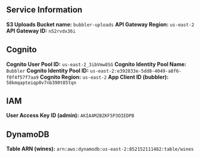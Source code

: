 ## Service Information
**S3 Uploads Bucket name:**  `bubbler-uploads`
**API Gateway Region:** `us-east-2`
**API Gateway ID:** `n52rvdx36i`


## Cognito 
**Cognito User Pool ID:** `us-east-2_3ibVmw8SG`
**Cognito Identity Pool Name:** `Bubbler`
**Cognito Identity Pool ID:** `us-east-2:e392833e-5dd8-4049-a8f6-f0f4f57f7aa9`
**Cognito Region:** `us-east-2`
**App Client ID (bubbler):** `58kmqapteiqp0v7nb390t85tqn`

## IAM
**User Access Key ID (admin):** `AKIA4M2BZKF5P3OIEDPB`


## DynamoDB
**Table ARN (wines):** `arn:aws:dynamodb:us-east-2:852152111482:table/wines`